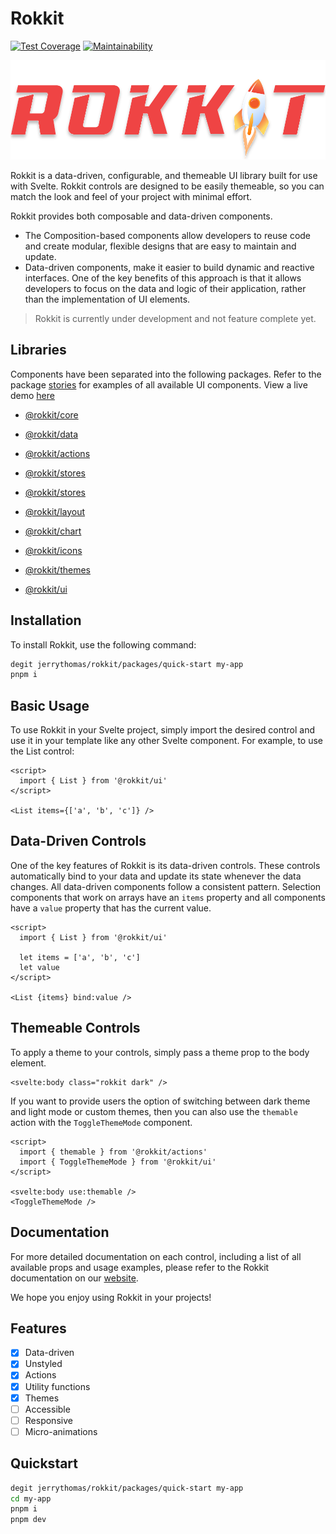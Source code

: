 # Rokkit

[![Test Coverage][coverage_badge]][coverage_url]
[![Maintainability][maintainability_badge]][maintainability_url]

![Rokkit](rokkit.svg)

Rokkit is a data-driven, configurable, and themeable UI library built for use with Svelte. Rokkit controls are designed to be easily themeable, so you can match the look and feel of your project with minimal effort.

Rokkit provides both composable and data-driven components.

- The Composition-based components allow developers to reuse code and create modular, flexible designs that are easy to maintain and update.
- Data-driven components, make it easier to build dynamic and reactive interfaces. One of the key benefits of this approach is that it allows developers to focus on the data and logic of their application, rather than the implementation of UI elements.

> Rokkit is currently under development and not feature complete yet.

## Libraries

Components have been separated into the following packages. Refer to the package [stories](sites/rokkit) for examples of all available UI components. View a live demo [here](https://rokkit.vercel.app/)

- [@rokkit/core](packages/core)
- [@rokkit/data](packages/data)
- [@rokkit/actions](packages/actions)
- [@rokkit/stores](packages/states)
- [@rokkit/stores](packages/elements)

- [@rokkit/layout](packages/layout)
- [@rokkit/chart](packages/chart)
- [@rokkit/icons](packages/icons)
- [@rokkit/themes](packages/themes)
- [@rokkit/ui](packages/ui)

## Installation

To install Rokkit, use the following command:

```bash
degit jerrythomas/rokkit/packages/quick-start my-app
pnpm i
```

## Basic Usage

To use Rokkit in your Svelte project, simply import the desired control and use it in your template like any other Svelte component. For example, to use the List control:

```svelte
<script>
  import { List } from '@rokkit/ui'
</script>

<List items={['a', 'b', 'c']} />
```

## Data-Driven Controls

One of the key features of Rokkit is its data-driven controls. These controls automatically bind to your data and update its state whenever the data changes. All data-driven components follow a consistent pattern. Selection components that work on arrays have an `items` property and all components have a `value` property that has the current value.

```svelte
<script>
  import { List } from '@rokkit/ui'

  let items = ['a', 'b', 'c']
  let value
</script>

<List {items} bind:value />
```

## Themeable Controls

To apply a theme to your controls, simply pass a theme prop to the body element.

```svelte
<svelte:body class="rokkit dark" />
```

If you want to provide users the option of switching between dark theme and light mode or custom themes, then you can also use the `themable` action with the `ToggleThemeMode` component.

```svelte
<script>
  import { themable } from '@rokkit/actions'
  import { ToggleThemeMode } from '@rokkit/ui'
</script>

<svelte:body use:themable />
<ToggleThemeMode />
```

## Documentation

For more detailed documentation on each control, including a list of all available props and usage examples, please refer to the Rokkit documentation on our [website](https://rokkit.vercel.app).

We hope you enjoy using Rokkit in your projects!

## Features

- [x] Data-driven
- [x] Unstyled
- [x] Actions
- [x] Utility functions
- [x] Themes
- [ ] Accessible
- [ ] Responsive
- [ ] Micro-animations

## Quickstart

```bash
degit jerrythomas/rokkit/packages/quick-start my-app
cd my-app
pnpm i
pnpm dev
```

[coverage_badge]: https://api.codeclimate.com/v1/badges/fd3e28efe14760b16f74/test_coverage
[coverage_url]: https://codeclimate.com/github/jerrythomas/rokkit/test_coverage
[maintainability_badge]: https://api.codeclimate.com/v1/badges/fd3e28efe14760b16f74/maintainability
[maintainability_url]: https://codeclimate.com/github/jerrythomas/rokkit/maintainability
